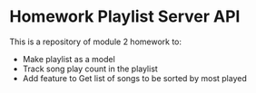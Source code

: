 # Homework Playlist Server API
This is a repository of module 2 homework to:
  -  Make playlist as a model 
  -  Track song play count in the playlist
  -  Add feature to Get list of songs to be sorted by most played
